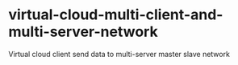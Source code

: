 # virtual-cloud-multi-client-and-multi-server-network
Virtual cloud client send data to multi-server master slave network
